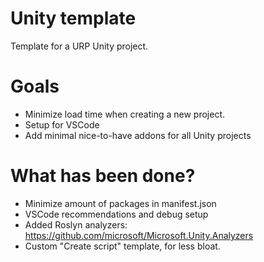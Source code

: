 # Unity template
Template for a URP Unity project.

# Goals
* Minimize load time when creating a new project.
* Setup for VSCode
* Add minimal nice-to-have addons for all Unity projects

# What has been done?
* Minimize amount of packages in manifest.json
* VSCode recommendations and debug setup
* Added Roslyn analyzers: https://github.com/microsoft/Microsoft.Unity.Analyzers
* Custom "Create script" template, for less bloat.
